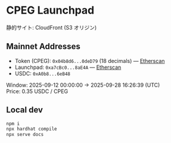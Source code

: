 # CPEG Launchpad

静的サイト: CloudFront (S3 オリジン)

## Mainnet Addresses

- Token (CPEG): `0x04b8d6...0deD79` (18 decimals) — [Etherscan](https://etherscan.io/token/0x04b8d6...0deD79)
- Launchpad: `0xa7cBc0...8aE4A` — [Etherscan](https://etherscan.io/address/0xa7cBc0...8aE4A#code)
- USDC: `0xA0b8...6eB48`

Window: 2025-09-12 00:00:00 → 2025-09-28 16:26:39 (UTC)  
Price: 0.35 USDC / CPEG

## Local dev

```bash
npm i
npx hardhat compile
npx serve docs
```
